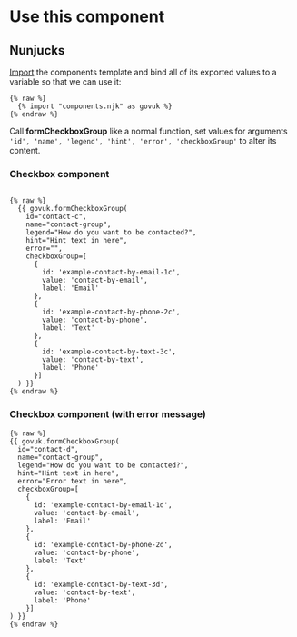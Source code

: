 # Use this component

## Nunjucks

[Import](https://mozilla.github.io/nunjucks/templating.html#import) the components template and bind all of its exported values to a variable so that we can use it:

```nunjucks
{% raw %}
  {% import "components.njk" as govuk %}
{% endraw %}
```

Call **formCheckboxGroup** like a normal function, set values for arguments `'id', 'name', 'legend', 'hint', 'error', 'checkboxGroup'` to alter its content.

### Checkbox component

```nunjucks

{% raw %}
  {{ govuk.formCheckboxGroup(
    id="contact-c",
    name="contact-group",
    legend="How do you want to be contacted?",
    hint="Hint text in here",
    error="",
    checkboxGroup=[
      {
        id: 'example-contact-by-email-1c',
        value: 'contact-by-email',
        label: 'Email'
      },
      {
        id: 'example-contact-by-phone-2c',
        value: 'contact-by-phone',
        label: 'Text'
      },
      {
        id: 'example-contact-by-text-3c',
        value: 'contact-by-text',
        label: 'Phone'
      }]
  ) }}
{% endraw %}
```


### Checkbox component (with error message)

```nunjucks
{% raw %}
{{ govuk.formCheckboxGroup(
  id="contact-d",
  name="contact-group",
  legend="How do you want to be contacted?",
  hint="Hint text in here",
  error="Error text in here",
  checkboxGroup=[
    {
      id: 'example-contact-by-email-1d',
      value: 'contact-by-email',
      label: 'Email'
    },
    {
      id: 'example-contact-by-phone-2d',
      value: 'contact-by-phone',
      label: 'Text'
    },
    {
      id: 'example-contact-by-text-3d',
      value: 'contact-by-text',
      label: 'Phone'
    }]
) }}
{% endraw %}
```
